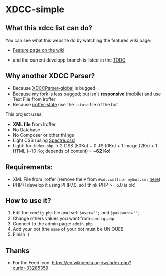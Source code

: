 # XDCC-simple

## What this xdcc list can do?

You can see what this website do by watching the features wiki page:
- [Feature page on the wiki](https://github.com/Kcchouette/XDCC-simple/wiki/Features)

- and the current developp branch is listed in the [TODO](https://github.com/Kcchouette/XDCC-simple/blob/master/TODO.md)


## Why another XDCC Parser?

 - Because [XDCCParser-global](https://github.com/nitmir/XDCCParser-global) is bugged
 - Because [my fork](https://github.com/Kcchouette/XDCCParser) is less bugged; but isn't **responsive** (mobile) and use Text File from Iroffer
 - Because [iroffer-state](https://github.com/dinoex/iroffer-state) use the `.state` file of the bot


This project uses:
 - **XML file** from Iroffer
 - No Database
 - No Composer or other things
 - Light CSS (using [Spectre.css](https://github.com/picturepan2/spectre))
 - Light: for `index.php` → 2 CSS (50Ko) + 0 JS (0Ko) + 1 image (2Ko) + 1 HTML (~10 Ko; depends of content) = ~**62 Ko**!


## Requirements:

 - XML File from Iroffer (remove the `#` from `#xdccxmlfile mybot.xml` [here](https://github.com/dinoex/iroffer-dinoex/blob/9cb3f8c3c4c6112068a4ac741cb32b6a0340280d/sample.config#L108))
 - PHP (I develop it using PHP7.0, so I think PHP >= 5.0 is ok)


## How to use it?

 1. Edit the `config.php` file and set: `$user="";` and `$password="";`
 2. Change others values you want from `config.php`
 3. Connect to the admin page: `admin.php`
 4. Add your bot (the `name` of your bot must be UNIQUE!)
 5. Finish :)


## Thanks

 - For the Feed icon: <a href="https://en.wikipedia.org/w/index.php?curid=33285359">https://en.wikipedia.org/w/index.php?curid=33285359</a>
